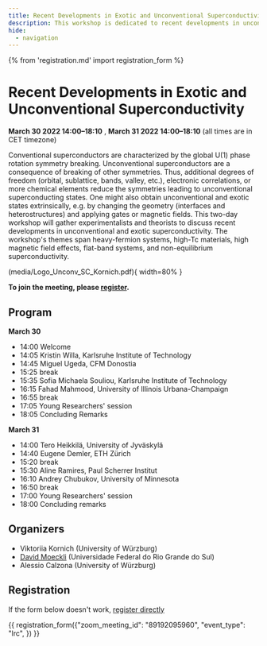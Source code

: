 ```yaml
---
title: Recent Developments in Exotic and Unconventional Superconductivity
description: This workshop is dedicated to recent developments in unconventional and non-equilibrium superconductivity and superconductivity in exotic systems, e.g. flat-band systems.
hide:
  - navigation
---
```

{% from 'registration.md' import registration_form %}
# Recent Developments in Exotic and Unconventional Superconductivity
**<time data-format="MMMM D YYYY H:mm" datetime="2022-03-30T12:00:00+00:00">March 30 2022 14:00</time>–<time data-format="H:mm" datetime="2022-03-30T18:10:00+00:00">18:10</time>** , **<time data-format="MMMM D YYYY H:mm" datetime="2022-03-31T12:00:00+00:00">March 31 2022 14:00</time>–<time data-format="H:mm" datetime="2022-03-31T18:10:00+00:00">18:10</time>** (all times are in <span id="timezone">CET</span> timezone)

Conventional superconductors are characterized by the global U(1) phase rotation symmetry breaking. Unconventional superconductors are a consequence of breaking of other symmetries. Thus, additional degrees of freedom (orbital, sublattice, bands, valley, etc.), electronic correlations, or more chemical elements reduce the symmetries leading to unconventional superconducting states. One might also obtain unconventional and exotic states extrinsically, e.g. by changing the geometry (interfaces and heterostructures) and applying gates or magnetic fields. This two-day workshop will gather experimentalists and theorists to discuss recent developments in unconventional and exotic superconductivity. The workshop's themes span heavy-fermion systems, high-Tc materials, high magnetic field effects, flat-band systems, and non-equilibrium superconductivity. 

(media/Logo_Unconv_SC_Kornich.pdf){ width=80% } 

**To join the meeting, please [register](#registration).**

## Program

**<time data-format="MMMM D" datetime="2021-03-30T14:00:00+00:00">March 30</time>**

- <time data-format="H:mm" datetime="2022-03-30T14:00:00+00:00">14:00</time> Welcome
- <time data-format="H:mm" datetime="2022-03-30T14:05:00+00:00">14:05</time> Kristin Willa, Karlsruhe Institute of Technology
- <time data-format="H:mm" datetime="2022-03-30T14:45:00+00:00">14:45</time> Miguel Ugeda, CFM Donostia
- <time data-format="H:mm" datetime="2022-03-30T15:25:00+00:00">15:25</time> break
- <time data-format="H:mm" datetime="2022-03-30T15:35:00+00:00">15:35</time> Sofia Michaela Souliou, Karlsruhe Institute of Technology
- <time data-format="H:mm" datetime="2022-03-30T16:15:00+00:00">16:15</time> Fahad Mahmood, University of Illinois Urbana-Champaign
- <time data-format="H:mm" datetime="2022-03-30T16:55:00+00:00">16:55</time> break
- <time data-format="H:mm" datetime="2022-03-30T17:05:00+00:00">17:05</time> Young Researchers' session
- <time data-format="H:mm" datetime="2022-03-30T18:05:00+00:00">18:05</time> Concluding Remarks

**<time data-format="MMMM D" datetime="2021-03-31T14:00:00+00:00">March 31</time>**

- <time data-format="H:mm" datetime="2022-03-31T14:00:00+00:00">14:00</time> Tero Heikkilä, University of Jyväskylä
- <time data-format="H:mm" datetime="2022-03-31T14:40:00+00:00">14:40</time> Eugene Demler, ETH Zürich
- <time data-format="H:mm" datetime="2022-03-31T15:20:00+00:00">15:20</time> break
- <time data-format="H:mm" datetime="2022-03-31T15:30:00+00:00">15:30</time> Aline Ramires, Paul Scherrer Institut
- <time data-format="H:mm" datetime="2022-03-31T16:10:00+00:00">16:10</time> Andrey Chubukov, University of Minnesota
- <time data-format="H:mm" datetime="2022-03-31T16:50:00+00:00">16:50</time> break
- <time data-format="H:mm" datetime="2022-03-31T17:00:00+00:00">17:00</time> Young Researchers' session
- <time data-format="H:mm" datetime="2022-03-31T17:00:00+00:00">18:00</time> Concluding remarks


## Organizers

* Viktoriia Kornich (University of Würzburg)
* [David Moeckli](https://sites.google.com/view/mockli/) (Universidade Federal do Rio Grande do Sul)
* Alessio Calzona (University of Würzburg)

<!-- If you have any questions, you may reach us via your_email@virtualscienceforum.org -->

## Registration

If the form below doesn't work, [register directly](https://virtualscienceforum-org.zoom.us/meeting/register/tZ0sfuuopz4jHNTVEei8tOZmrFgr3j0mcs0k)

{{ registration_form({"zoom_meeting_id": "89192095960", "event_type": "lrc", }) }}
